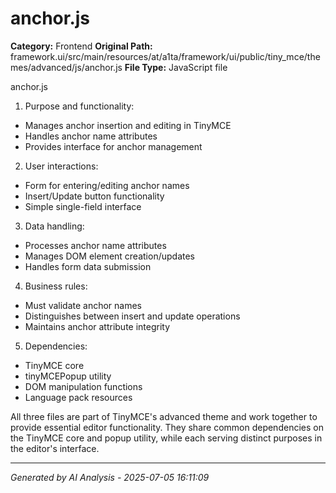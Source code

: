 # anchor.js

**Category:** Frontend
**Original Path:** framework.ui/src/main/resources/at/a1ta/framework/ui/public/tiny_mce/themes/advanced/js/anchor.js
**File Type:** JavaScript file

anchor.js
1. Purpose and functionality:
- Manages anchor insertion and editing in TinyMCE
- Handles anchor name attributes
- Provides interface for anchor management

2. User interactions:
- Form for entering/editing anchor names
- Insert/Update button functionality
- Simple single-field interface

3. Data handling:
- Processes anchor name attributes
- Manages DOM element creation/updates
- Handles form data submission

4. Business rules:
- Must validate anchor names
- Distinguishes between insert and update operations
- Maintains anchor attribute integrity

5. Dependencies:
- TinyMCE core
- tinyMCEPopup utility
- DOM manipulation functions
- Language pack resources

All three files are part of TinyMCE's advanced theme and work together to provide essential editor functionality. They share common dependencies on the TinyMCE core and popup utility, while each serving distinct purposes in the editor's interface.

---
*Generated by AI Analysis - 2025-07-05 16:11:09*
